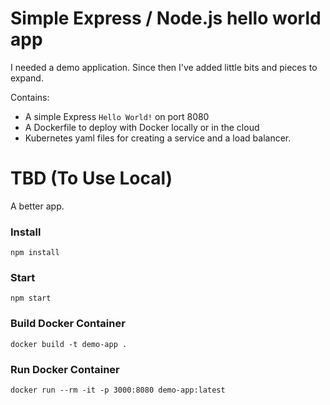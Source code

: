 # Simple Express / Node.js hello world app

I needed a demo application.  Since then I've added little bits and pieces to expand.

Contains:

  * A simple Express `Hello World!` on port 8080
  * A Dockerfile to deploy with Docker locally or in the cloud
  * Kubernetes yaml files for creating a service and a load balancer.

# TBD (To Use Local)

A better app.

### Install
```
npm install
```

### Start
```
npm start
```

### Build Docker Container
```
docker build -t demo-app .
```

### Run Docker Container
```
docker run --rm -it -p 3000:8080 demo-app:latest
```
